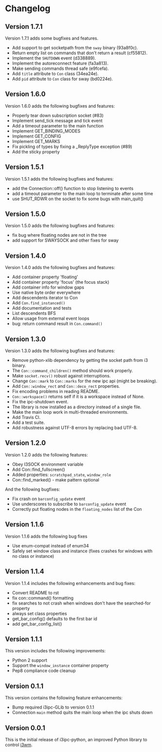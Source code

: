# Changelog

## Version 1.7.1

Version 1.7.1 adds some bugfixes and features.

* Add support to get socketpath from the `sway` binary (93a8f0c).
* Return empty list on commands that don't return a result (cf55812).
* Implement the `SHUTDOWN` event (d338889).
* Implement the autoreconnect feature (fa3a813).
* Make sending commands thread safe (e9fcefa).
* Add `title` attribute to `Con` class (34ea24e).
* Add `pid` attribute to `Con` class for sway (bd0224e).

## Version 1.6.0

Version 1.6.0 adds the following bugfixes and features:

* Properly tear down subscription socket (#83)
* Implement send_tick message and tick event
* Add a timeout parameter to the main function
* Implement GET_BINDING_MODES
* Implement GET_CONFIG
* Implement GET_MARKS
* Fix pickling of types by fixing a _ReplyType exception (#89)
* Add the sticky property

## Version 1.5.1

Version 1.5.1 adds the following bugfixes and features:

* add the Connection::off() function to stop listening to events
* add a timeout parameter to the main loop to terminate after some time
* use SHUT_RDWR on the socket to fix some bugs with main_quit()

## Version 1.5.0

Version 1.5.0 adds the following bugfixes and features:

* fix bug where floating nodes are not in the tree
* add support for SWAYSOCK and other fixes for sway

## Version 1.4.0

Version 1.4.0 adds the following bugfixes and features:

* Add container property 'floating'
* Add container property 'focus' (the focus stack)
* Add container info for window gaps
* Use native byte order everywhere
* Add descendents iterator to Con
* Add `Con.find_instanced()`
* Add documentation and tests
* List descendents BFS
* Allow usage from external event loops
* bug: return command result in `Con.command()`

## Version 1.3.0

Version 1.3.0 adds the following bugfixes and features:

- Remove python-xlib dependency by getting the socket path from i3
  binary.
- The `Con::command_children()` method should work properly.
- Make `socket.recv()` robust against interruptions.
- Change `Con::mark` to `Con::marks` for the new ipc api (might be
  breaking).
- Add `Con::window_rect` and `Con::deco_rect` properties.
- Fix encoding problems in reading README.
- `Con::workspace()` returns self if it is a workspace instead of None.
- Fix the ipc-shutdown event.
- The library is now installed as a directory instead of a single file.
- Make the main loop work in multi-threaded environments.
- Add Travis CI.
- Add a test suite.
- Add robustness against UTF-8 errors by replacing bad UTF-8.

## Version 1.2.0

Version 1.2.0 adds the following features:

- Obey I3SOCK environment variable
- Add Con::find_fullscreen()
- Added properties: `scratchpad_state`, `window_role`
- Con::find_marked() - make pattern optional

And the following bugfixes:
- Fix crash on `barconfig_update` event
- Use underscores to subscribe to `barconfig_update` event
- Correctly put floating nodes in the `floating_nodes` list of the Con

## Version 1.1.6

Version 1.1.6 adds the following bug fixes

- Use enum-compat instead of enum34
- Safely set window class and instance (fixes crashes for windows with
  no class or instance)

## Version 1.1.4

Version 1.1.4 includes the following enhancements and bug fixes:

- Convert README to rst
- fix con::command() formatting
- fix searches to not crash when windows don't have the searched-for
  property
- always set class properties
- get_bar_config() defaults to the first bar id
- add get_bar_config_list()

## Version 1.1.1

This version includes the following improvements:

- Python 2 support
- Support the `window_instance` container property
- Pep8 compliance code cleanup

## Version 0.1.1

This version contains the following feature enhancements:

- Bump required i3ipc-GLib to version 0.1.1
- Connection `main` method quits the main loop when the ipc shuts down

## Version 0.0.1

This is the initial release of i3ipc-python, an improved Python library to control [i3wm](http://i3wm.org).
